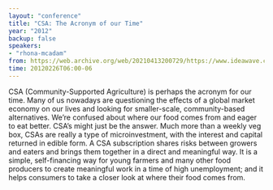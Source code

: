 ```yaml
---
layout: "conference"
title: "CSA: The Acronym of our Time"
year: "2012"
backup: false
speakers:
- "rhona-mcadam"
from: https://web.archive.org/web/20210413200729/https://www.ideawave.ca/2012-conference/csa-the-acronym-of-our-time
time: 20120226T06:00-06
---
```


CSA (Community-Supported Agriculture) is perhaps the acronym for our time.
Many of us nowadays are questioning the effects of a global market economy on
our lives and looking for smaller-scale, community-based alternatives. We’re
confused about where our food comes from and eager to eat better. CSA’s might
just be the answer. Much more than a weekly veg box, CSAs are really a type of
microinvestment, with the interest and capital returned in edible form. A CSA
subscription shares risks between growers and eaters and brings them together
in a direct and meaningful way. It is a simple, self-financing way for young
farmers and many other food producers to create meaningful work in a time of
high unemployment; and it helps consumers to take a closer look at where their
food comes from.
